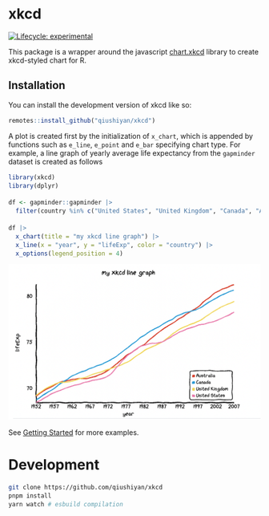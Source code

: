 
<!-- README.md is generated from README.Rmd. Please edit that file -->

# xkcd

<!-- badges: start -->

[![Lifecycle:
experimental](https://img.shields.io/badge/lifecycle-experimental-orange.svg)](https://lifecycle.r-lib.org/articles/stages.html#experimental)
<!-- badges: end -->

This package is a wrapper around the javascript
[chart.xkcd](https://github.com/timqian/chart.xkcd) library to create
xkcd-styled chart for R.

## Installation

You can install the development version of xkcd like so:

``` r
remotes::install_github("qiushiyan/xkcd")
```

A plot is created first by the initialization of `x_chart`, which is
appended by functions such as `e_line`, `e_point` and `e_bar` specifying
chart type. For example, a line graph of yearly average life expectancy
from the `gapminder` dataset is created as follows

``` r
library(xkcd)
library(dplyr)

df <- gapminder::gapminder |>
  filter(country %in% c("United States", "United Kingdom", "Canada", "Australia"))

df |>
  x_chart(title = "my xkcd line graph") |>
  x_line(x = "year", y = "lifeExp", color = "country") |>
  x_options(legend_position = 4)
```

![](https://raw.githubusercontent.com/qiushiyan/xkcd/ead8301562604bff5a98f62be6efa52008ac0cb3/screenshots/readme-line.png)

See [Getting
Started](https://qiushiyan.github.io/xkcd/articles/xkcd.html) for more
examples.

# Development

``` bash
git clone https://github.com/qiushiyan/xkcd
pnpm install
yarn watch # esbuild compilation
```
